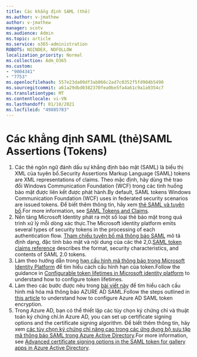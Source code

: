 ```yaml
---
title: Các khẳng định SAML (thẻ)
ms.author: v-jmathew
author: v-jmathew
manager: scotv
ms.audience: Admin
ms.topic: article
ms.service: o365-administration
ROBOTS: NOINDEX, NOFOLLOW
localization_priority: Normal
ms.collection: Adm_O365
ms.custom:
- "9004341"
- "7753"
ms.openlocfilehash: 557e23da09df3ab066c2ad7c0352f5fd904b5490
ms.sourcegitcommit: a61a29dbd0382370fea0be5fa4a61c9a1a9354c7
ms.translationtype: MT
ms.contentlocale: vi-VN
ms.lasthandoff: 01/18/2021
ms.locfileid: "49885783"
---
```

# <a name="saml-assertions-tokens"></a><span data-ttu-id="eb205-102">Các khẳng định SAML (thẻ)</span><span class="sxs-lookup"><span data-stu-id="eb205-102">SAML Assertions (Tokens)</span></span>

1. <span data-ttu-id="eb205-103">Các thẻ ngôn ngữ đánh dấu sự khẳng định bảo mật (SAML) là biểu thị XML của tuyên bố.</span><span class="sxs-lookup"><span data-stu-id="eb205-103">Security Assertions Markup Language (SAML) tokens are XML representations of claims.</span></span> <span data-ttu-id="eb205-104">Theo mặc định, hãy dùng thẻ trao đổi Windows Communication Foundation (WCF) trong các tình huống bảo mật được liên kết được phát hành.</span><span class="sxs-lookup"><span data-stu-id="eb205-104">By default, SAML tokens Windows Communication Foundation (WCF) uses in federated security scenarios are issued tokens.</span></span> <span data-ttu-id="eb205-105">Để biết thêm thông tin, hãy xem [thẻ SAML và tuyên bố](https://docs.microsoft.com/dotnet/framework/wcf/feature-details/saml-tokens-and-claims).</span><span class="sxs-lookup"><span data-stu-id="eb205-105">For more information, see [SAML Tokens and Claims](https://docs.microsoft.com/dotnet/framework/wcf/feature-details/saml-tokens-and-claims).</span></span>
2. <span data-ttu-id="eb205-106">Nền tảng Microsoft Identity phát ra một số loại thẻ bảo mật trong quá trình xử lý mỗi dòng xác thực.</span><span class="sxs-lookup"><span data-stu-id="eb205-106">The Microsoft identity platform emits several types of security tokens in the processing of each authentication flow.</span></span> <span data-ttu-id="eb205-107">[Tham chiếu tuyên bố mã thông báo SAML](https://docs.microsoft.com/azure/active-directory/develop/reference-saml-tokens) mô tả định dạng, đặc tính bảo mật và nội dung của các thẻ 2,0.</span><span class="sxs-lookup"><span data-stu-id="eb205-107">[SAML token claims reference](https://docs.microsoft.com/azure/active-directory/develop/reference-saml-tokens) describes the format, security characteristics, and contents of SAML 2.0 tokens.</span></span>
3. <span data-ttu-id="eb205-108">Làm theo hướng dẫn trong [hạn cấu hình mã thông báo trong Microsoft Identity Platform](https://docs.microsoft.com/azure/active-directory/develop/active-directory-configurable-token-lifetimes) để tìm hiểu cách cấu hình hạn của token.</span><span class="sxs-lookup"><span data-stu-id="eb205-108">Follow the guidance in [Configurable token lifetimes in Microsoft identity platform](https://docs.microsoft.com/azure/active-directory/develop/active-directory-configurable-token-lifetimes) to understand how to configure token lifetimes.</span></span>
4. <span data-ttu-id="eb205-109">Làm theo các bước được nêu trong [bài viết này](https://docs.microsoft.com/azure/active-directory/manage-apps/howto-saml-token-encryption) để tìm hiểu cách cấu hình mã hóa mã thông báo AZURE AD SAML.</span><span class="sxs-lookup"><span data-stu-id="eb205-109">Follow the steps outlined in [this article](https://docs.microsoft.com/azure/active-directory/manage-apps/howto-saml-token-encryption) to understand how to configure Azure AD SAML token encryption.</span></span>
5. <span data-ttu-id="eb205-110">Trong Azure AD, bạn có thể thiết lập các tùy chọn ký chứng chỉ và thuật toán ký chứng chỉ.</span><span class="sxs-lookup"><span data-stu-id="eb205-110">In Azure AD, you can set up certificate signing options and the certificate signing algorithm.</span></span> <span data-ttu-id="eb205-111">Để biết thêm thông tin, hãy xem [các tùy chọn ký chứng chỉ nâng cao trong các ứng dụng bộ sưu tập mã thông báo SAML trong Azure Active Directory](https://docs.microsoft.com/azure/active-directory/manage-apps/certificate-signing-options).</span><span class="sxs-lookup"><span data-stu-id="eb205-111">For more information, see [Advanced certificate signing options in the SAML token for gallery apps in Azure Active Directory](https://docs.microsoft.com/azure/active-directory/manage-apps/certificate-signing-options).</span></span>
